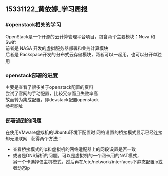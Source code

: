 ## 15331122_黄依婷_学习周报  
### #openstack相关的学习  
OpenStack是一个开源的云计算管理平台项目，包含两个主要模块：Nova 和 Swift  
前者是 NASA 开发的虚拟服务器部署和业务计算模块  
后者是 Rackspace开发的分布式云存储模块，两者可以一起用，也可以分开单独用
### openstack部署的进度  
主要是查看了很多关于openstack配置的资料  
尝试了官网的手动配置，比较冗杂而且失败率高  
故而转为集成配置，即devstack配置openstack  
[参考网址](https://blog.csdn.net/neu_halen/article/details/73344750?utm_source=itdadao&utm_medium=referral)  
### 部署遇到的问题  
在使用VMware虚拟机的Ubuntu环境下配置时
网络设置的桥接模式显示已经连接却无法联网  
获得两个方法：  
* 查看桥接模式的ip和虚拟机的网络适配器上的网段设置是否一致  
* 或者是DNS解析的问题，可以是虚拟机的一个网卡用的NAT模式，  
另一个卡选择仅主机模式，然后再在/etc/network/interfaces下静态配置ip或者动态ip  
